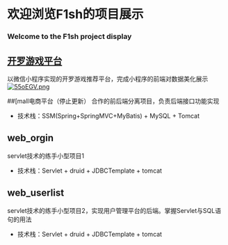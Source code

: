 # 欢迎浏览F1sh的项目展示
### Welcome to the F1sh project display

## [开罗游戏平台](https://github.com/F1sh39/myDemo/tree/main/%E5%BC%80%E7%BD%97%E6%B8%B8%E6%88%8F%E6%8E%A8%E8%8D%90%E5%B9%B3%E5%8F%B0)  
以微信小程序实现的开罗游戏推荐平台，完成小程序的前端对数据美化展示  
[![55oEGV.png](https://z3.ax1x.com/2021/10/26/55oEGV.png)](https://imgtu.com/i/55oEGV)

##[mall电商平台（停止更新）
合作的前后端分离项目，负责后端接口功能实现
+ 技术栈：SSM(Spring+SpringMVC+MyBatis) + MySQL + Tomcat

## web_orgin  
servlet技术的练手小型项目1
+ 技术栈：Servlet + druid + JDBCTemplate + tomcat

## web_userlist
servlet技术的练手小型项目2，实现用户管理平台的后端。掌握Servlet与SQL语句的用法
+ 技术栈：Servlet + druid + JDBCTemplate + tomcat
